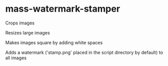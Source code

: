 # mass-watermark-stamper

Crops images

Resizes large images

Makes images square by adding white spaces

Adds a watermark ('stamp.png' placed in the script directory by default) to all images
